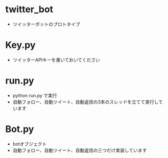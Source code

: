 # twitter_bot
- ツイッターボットのプロトタイプ

# Key.py
- ツイッターAPIキーを書いておいてください

# run.py
- python run.py で実行
- 自動フォロー、自動ツイート、自動返信の3本のスレッドを立てて実行しています

# Bot.py
- botオブジェクト
- 自動フォロー、自動ツイート、自動返信の三つだけ実装しています
